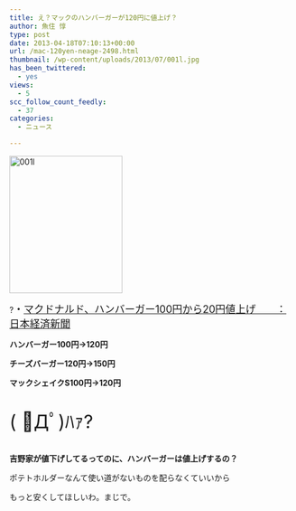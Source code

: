 ```yaml
---
title: え？マックのハンバーガーが120円に値上げ？
author: 魚住 惇
type: post
date: 2013-04-18T07:10:13+00:00
url: /mac-120yen-neage-2498.html
thumbnail: /wp-content/uploads/2013/07/001l.jpg
has_been_twittered:
  - yes
views:
  - 5
scc_follow_count_feedly:
  - 37
categories:
  - ニュース

---
```

<img decoding="async" loading="lazy" title="001l.jpg" src="/wp-content/uploads/2013/04/001l.jpg" alt="001l" width="200" height="243" border="0" />

<!--more-->

?<span style="font-size: 18px;">・</span><a style="font-size: 18px;" href="http://www.nikkei.com/article/DGXNASGF1801P_Y3A410C1000000/" target="_blank">マクドナルド、ハンバーガー100円から20円値上げ　　：日本経済新聞</a></p> 

**ハンバーガー100円→120円**

**チーズバーガー120円→150円**

**マックシェイクS100円→120円**</p> 

<p style="font-size: 33px;">
  ( ﾟДﾟ)ﾊｧ?
</p>

**吉野家が値下げしてるってのに、ハンバーガーは値上げするの？**</p> 

ポテトホルダーなんて使い道がないものを配らなくていいから

もっと安くしてほしいわ。まじで。